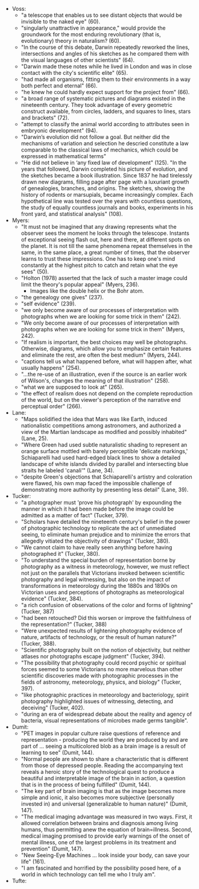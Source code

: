 - Voss:
    - "a telescope that enables us to see distant objects that would be invisible to the naked eye" (60).
    - "singularly unattractive in appearance," would provide the groundwork for the most enduring revolutionary (that is, evolutionary) theory in naturalism? (60).
    - "In the course of this debate, Darwin repeatedly reworked the lines, intersections and angles of his sketches as he compared them with the visual languages of other scientists" (64).
    - "Darwin made these notes while he lived in London and was in close contact with the city's scientific elite" (65).
    - "had made all organisms, fitting them to their environments in a way both perfect and eternal" (66).
    - "he knew he could hardly expect support for the project from" (66).
    - "a broad range of systematic pictures and diagrams existed in the nineteenth century. They took advantage of every geometric construct available, from circles, ladders, and squares to lines, stars and brackets" (72).
    - "attempt to classify the animal world according to attributes seen in embryonic development" (94).
    - "Darwin’s evolution did not follow a goal. But neither did the mechanisms of variation and selection he descried constitute a law comparable to the classical laws of mechanics, which could be expressed in mathematical terms"
    - "He did not believe in ‘any fixed law of development" (125).
    "In the years that followed, Darwin completed his picture of evolution, and the sketches became a book illustration. Since 1837 he had tirelessly drawn new diagrams, filling page after page with a luxuriant growth of genealogies, branches, and origins. The sketches, showing the history of rodents or marsupials, became increasingly complex. Each hypothetical line was tested over the years with countless questions, the study of equally countless journals and books, experiments in his front yard, and statistical analysis" (108).
- Myers:
    - "It must not be imagined that any drawing represents what the observer sees the moment he looks through the telescope. Instants of exceptional seeing flash out, here and there, at different spots on the planet. It is not till the same phenomena repeat themselves in the same, in the same place, a great number of times, that the observer learns to trust these impressions. One has to keep one's mind constantly at the highest pitch to catch and retain what the eye sees" (50).
    - "Holton (1978) asserted that the lack of such a master image could limit the theory's popular appeal" (Myers, 236).
        - Images like the double helix or the Bohr atom.
    - "the genealogy one gives" (237).
    - "self evidence" (239).
    - "we only become aware of our processes of interpretation with photographs when we are looking for some trick in them" (242).
    - "We only become aware of our processes of interpretation with photographs when we are looking for some trick in them" (Myers, 242).
    - "If realism is important, the best choices may well be photographs. Otherwise, diagrams, which allow you to emphasize certain features and eliminate the rest, are often the best medium" (Myers, 244).
    - "captions tell us what happened before, what will happen after, what usually happens" (254).
    - "...the re-use of an illustration, even if the source is an earlier work of Wilson's, changes the meaning of that illustration" (258).
    - "what we are supposed to look at" (265).
    - "the effect of realism does not depend on the complete reproduction of the world, but on the viewer's perception of the narrative end perceptual order" (266).
- Lane:
    - "Maps solidified the idea that Mars was like Earth, induced nationalistic competitions among astronomers, and authorized a view of the Martian landscape as modified and possibly inhabited" (Lane, 25).
    - "Where Green had used subtle naturalistic shading to represent an orange surface mottled with barely perceptible 'delicate markings,' Schiaparelli had used hard-edged black lines to show a detailed landscape of white islands divided by parallel and intersecting blue straits he labeled 'canali'" (Lane, 34).
    - "despite Green's objections that Schiaparelli's artistry and coloration were flawed, his own map faced the impossible challenge of demonstrating more authority by presenting less detail" (Lane, 39).
- Tucker:
    - "a photographer must 'prove his photograph' by expounding the manner in which it had been made before the image could be admitted as a matter of fact" (Tucker, 379).
    - "Scholars have detailed the nineteenth century's belief in the power of photographic technology to replicate the act of unmediated seeing, to eliminate human prejudice and to minimize the errors that allegedly vitiated the objectivity of drawings" (Tucker, 380).
    - "We cannot claim to have really seen anything before having photographed it" (Tucker, 380).
    - "To understand the special burden of representation borne by photography as a witness in meteorology, however, we must reflect not just on the parallels that Victorians invoked between scientific photography and legal witnessing, but also on the impact of transformations in meteorology during the 1880s and 1890s on Victorian uses and perceptions of photographs as meteorological evidence" (Tucker, 384).
    - "a rich confusion of observations of the color and forms of lightning" (Tucker, 387)
    - "had been retouched? Did this worsen or improve the faithfulness of the representation?" (Tucker, 388)
    - "Were unexpected results of lightening photography evidence of nature, artifacts of technology, or the result of human nature?" (Tucker, 388).
    - "Scientific photography built on the notion of objectivity, but neither atlases nor photographs escape judgment" (Tucker, 394).
    - "The possibility that photography could record psychic or spiritual forces seemed to some Victorians no more marvelous than other scientific discoveries made with photographic processes in the fields of astronomy, meteorology, physics, and biology" (Tucker, 397).
    - "like photographic practices in meteorology and bacteriology, spirit photography highlighted issues of witnessing, detecting, and deceiving" (Tucker, 402).
    - "during an era of widespread debate about the reality and agency of bacteria, visual representations of microbes made germs tangible".
- Dumit:
    - "PET images in popular culture raise questions of reference and representation - producing the world they are produced by and are part of ... seeing a multicolored blob as a brain image is a result of learning to see" (Dumit, 144).
    - "Normal people are shown to share a characteristic that is different from those of depressed people. Reading the accompanying text reveals a heroic story of the technological quest to produce a beautiful and interpretable image of the brain in action, a question that is in the process of being fulfilled" (Dumit, 144).
    - "The key part of brain imaging is that as the image becomes more simple and ionic, it also becomes more subjective (personally invested in) and universal (generalizable to human nature)" (Dumit, 147).
    - "The medical imaging advantage was measured in two ways. First, it allowed correlation between brains and diagnosis among living humans, thus permitting anew the equation of brain=illness. Second, medical imaging promised to provide early warnings of the onset of mental illness, one of the largest problems in its treatment and prevention" (Dumit, 147).
    - "New Seeing-Eye Machines ... look inside your body, can save your life" (161).
    - "I am fascinated and horrified by the possibility posed here, of a world in which technology can tell me who I truly am".
- Tufte: